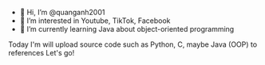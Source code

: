 - 👋 Hi, I’m @quanganh2001
- 👀 I’m interested in Youtube, TikTok, Facebook
- 🌱 I’m currently learning Java about object-oriented programming

<!---
quanganh2001/quanganh2001 is a ✨ special ✨ repository because its `README.md` (this file) appears on your GitHub profile.
You can click the Preview link to take a look at your changes.
--->
Today I'm will upload source code such as Python, C, maybe Java (OOP) to references
Let's go!
